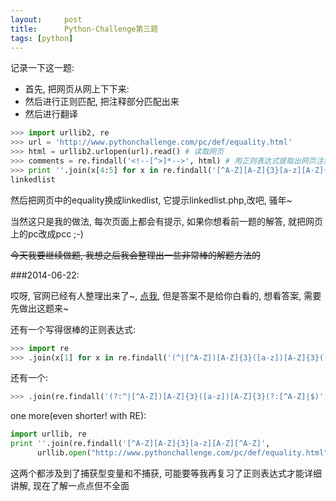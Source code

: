 ```yaml
---
layout:     post
title:      Python-Challenge第三题
tags: [python]
---
```


记录一下这一题:

* 首先, 把网页从网上下下来:
* 然后进行正则匹配, 把注释部分匹配出来
* 然后进行翻译

```python
>>> import urllib2, re
>>> url = 'http://www.pythonchallenge.com/pc/def/equality.html'
>>> html = urllib2.urlopen(url).read() # 读取网页
>>> comments = re.findall('<!--[^>]*-->', html) # 用正则表达式提取出网页注释
>>> print ''.join(x[4:5] for x in re.findall('[^A-Z][A-Z]{3}[a-z][A-Z]{3}[^A-Z]', ''.join(content)))
linkedlist
```

然后把网页中的equality换成linkedlist, 它提示linkedlist.php,改吧, 骚年~

当然这只是我的做法, 每次页面上都会有提示, 如果你想看前一题的解答, 就把网页上的pc改成pcc ;-) 

~~今天我要继续做题, 我想之后我会整理出一些非常棒的解题方法的~~

###2014-06-22:

哎呀, 官网已经有人整理出来了~, [点我](http://wiki.pythonchallenge.com/index.php?title=Level3:Main_Page), 但是答案不是给你白看的, 想看答案, 需要先做出这题来~ 

还有一个写得很棒的正则表达式:

```python
>>> import re
>>> .join(x[1] for x in re.findall('(^|[^A-Z])[A-Z]{3}([a-z])[A-Z]{3}([^A-Z]|$)', text))
```

还有一个:

```python
>>> .join(re.findall('(?:^|[^A-Z])[A-Z]{3}([a-z])[A-Z]{3}(?:[^A-Z]|$)',text))
```

one more(even shorter! with RE):

```python
import urllib, re
print ''.join(re.findall('[^A-Z][A-Z]{3}[a-z][A-Z][^A-Z]', 
      urllib.open("http://www.pythonchallenge.com/pc/def/equality.html").read()))
```


这两个都涉及到了捕获型变量和不捕获, 可能要等我再复习了正则表达式才能详细讲解, 现在了解一点点但不全面
